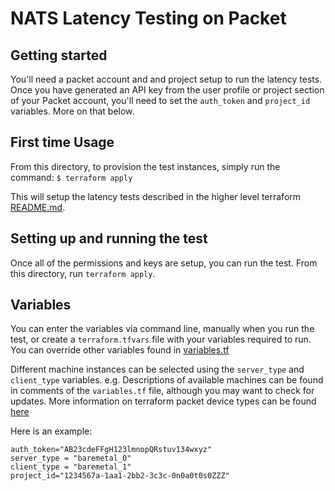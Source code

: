
# NATS Latency Testing on Packet

## Getting started

You'll need a packet account and and project setup to run the latency tests.
Once you have generated an API key from the user profile or project section
of your Packet account, you'll need to set the `auth_token` and `project_id`
variables.  More on that below.

## First time Usage

From this directory, to provision the test instances, simply run the command:
`$ terraform apply`

This will setup the latency tests described in the higher level terraform [README.md](../readme.md).

## Setting up and running the test

Once all of the permissions and keys are setup, you can run the test.  From this
directory, run `terraform apply`.

## Variables

You can enter the variables via command line, manually when you run the test,
or create a `terraform.tfvars` file with your variables required to run. You
can override other variables found in [variables.tf](variables.tf)

Different machine instances can be selected using the `server_type`
and `client_type` variables. e.g.  Descriptions of available machines can
be found in comments of the `variables.tf` file, although you may want to
check for updates.  More information on terraform packet device types can
be found [here](https://www.terraform.io/docs/providers/packet/r/device.html)

Here is an example:

```text
auth_token="AB23cdeFFgH123lmnopQRstuv134wxyz"
server_type = "baremetal_0"
client_type = "baremetal_1"
project_id="1234567a-1aa1-2bb2-3c3c-0n0a0t0s0ZZZ"
```
